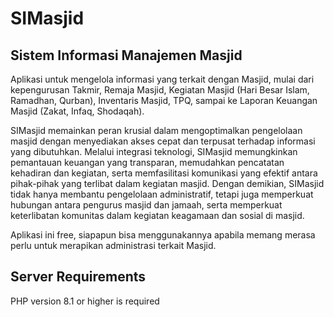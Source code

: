 # SIMasjid
## Sistem Informasi Manajemen Masjid

Aplikasi untuk mengelola informasi yang terkait dengan Masjid, mulai dari kepengurusan Takmir, Remaja Masjid, Kegiatan Masjid (Hari Besar Islam, Ramadhan, Qurban), Inventaris Masjid, TPQ, sampai ke Laporan Keuangan Masjid (Zakat, Infaq, Shodaqah).

SIMasjid memainkan peran krusial dalam mengoptimalkan pengelolaan masjid dengan menyediakan akses cepat dan terpusat terhadap informasi yang dibutuhkan. Melalui integrasi teknologi, SIMasjid memungkinkan pemantauan keuangan yang transparan, memudahkan pencatatan kehadiran dan kegiatan, serta memfasilitasi komunikasi yang efektif antara pihak-pihak yang terlibat dalam kegiatan masjid. Dengan demikian, SIMasjid tidak hanya membantu pengelolaan administratif, tetapi juga memperkuat hubungan antara pengurus masjid dan jamaah, serta memperkuat keterlibatan komunitas dalam kegiatan keagamaan dan sosial di masjid.

Aplikasi ini free, siapapun bisa menggunakannya apabila memang merasa perlu untuk merapikan administrasi terkait Masjid.


## Server Requirements

PHP version 8.1 or higher is required
